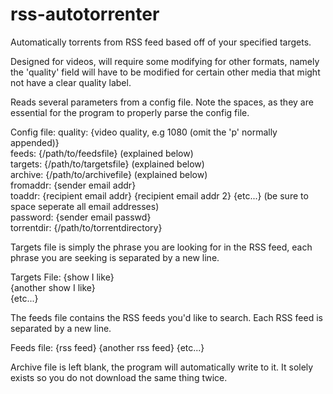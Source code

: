 # rss-autotorrenter
Automatically torrents from RSS feed based off of your specified targets.

Designed for videos, will require some modifying for other formats, namely the 'quality' field will have to be modified for certain other media that might not have a clear quality label.

Reads several parameters from a config file. Note the spaces, as they are essential for the program to properly parse the config file.

Config file:
quality: {video quality, e.g 1080 (omit the 'p' normally appended)}                                                                                                                        
feeds: {/path/to/feedsfile} (explained below)                                                                                                           
targets: {/path/to/targetsfile} (explained below)                                                                                                      
archive: {/path/to/archivefile} (explained below)                                                                      
fromaddr: {sender email addr}                                                                                                                        
toaddr: {recipient email addr} {recipient email addr 2} {etc...} (be sure to space seperate all email addresses)                                                                                                     
password: {sender email passwd}                                                                                                                            
torrentdir: {/path/to/torrentdirectory}

Targets file is simply the phrase you are looking for in the RSS feed, each phrase you are seeking is separated by a new line.

Targets  File:
{show I like}  
{another show I like}  
{etc...}  

The feeds file contains the RSS feeds you'd like to search. Each RSS feed is separated by a new line.

Feeds file:
{rss feed}
{another rss feed}
{etc...}

Archive file is left blank, the program will automatically write to it. It solely exists so you do not download the same thing twice.
